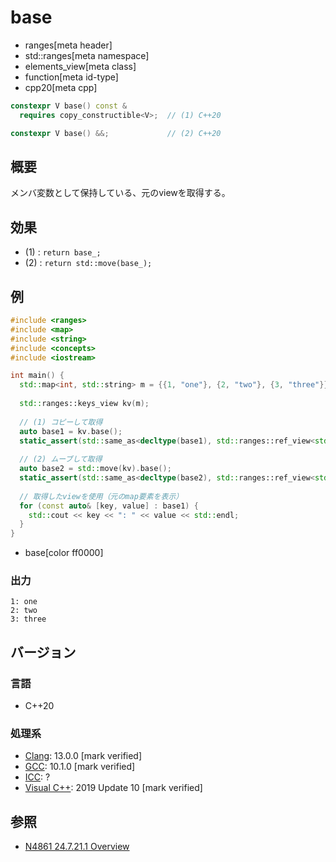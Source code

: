 # base
* ranges[meta header]
* std::ranges[meta namespace]
* elements_view[meta class]
* function[meta id-type]
* cpp20[meta cpp]

```cpp
constexpr V base() const &
  requires copy_constructible<V>;  // (1) C++20

constexpr V base() &&;             // (2) C++20
```

## 概要

メンバ変数として保持している、元のviewを取得する。

## 効果

- (1) : `return base_;`
- (2) : `return std::move(base_);`

## 例
```cpp example
#include <ranges>
#include <map>
#include <string>
#include <concepts>
#include <iostream>

int main() {
  std::map<int, std::string> m = {{1, "one"}, {2, "two"}, {3, "three"}};
  
  std::ranges::keys_view kv(m);
  
  // (1) コピーして取得
  auto base1 = kv.base();
  static_assert(std::same_as<decltype(base1), std::ranges::ref_view<std::map<int, std::string>>>);
  
  // (2) ムーブして取得
  auto base2 = std::move(kv).base();
  static_assert(std::same_as<decltype(base2), std::ranges::ref_view<std::map<int, std::string>>>);
  
  // 取得したviewを使用（元のmap要素を表示）
  for (const auto& [key, value] : base1) {
    std::cout << key << ": " << value << std::endl;
  }
}
```
* base[color ff0000]

### 出力
```
1: one
2: two
3: three
```

## バージョン
### 言語
- C++20

### 処理系
- [Clang](/implementation.md#clang): 13.0.0 [mark verified]
- [GCC](/implementation.md#gcc): 10.1.0 [mark verified]
- [ICC](/implementation.md#icc): ?
- [Visual C++](/implementation.md#visual_cpp): 2019 Update 10 [mark verified]

## 参照
- [N4861 24.7.21.1 Overview](https://timsong-cpp.github.io/cppwp/n4861/range.elements.view)
